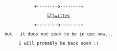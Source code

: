 <samp align="center">

+--------o--------+

[![twitter](https://img.shields.io/badge/Twitter-1DA1F2?style=for-the-badge&logo=twitter&logoColor=white)](https://twitter.com/jpnykw)

+--------o--------+

but - it does not seem to be in use now...

I will probably be back soon :)

</samp>
